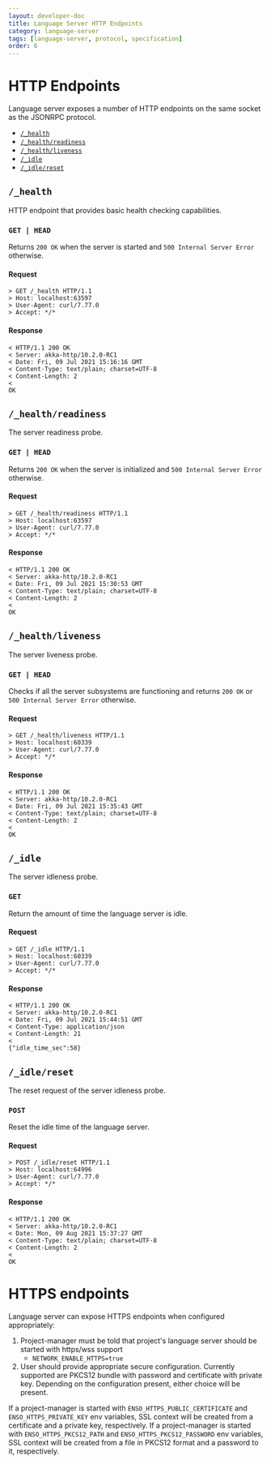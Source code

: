 ```yaml
---
layout: developer-doc
title: Language Server HTTP Endpoints
category: language-server
tags: [language-server, protocol, specification]
order: 6
---
```


# HTTP Endpoints

Language server exposes a number of HTTP endpoints on the same socket as the
JSONRPC protocol.

<!-- MarkdownTOC levels="2" autolink="true" indent="    " -->

- [`/_health`](#_health)
- [`/_health/readiness`](#_healthreadiness)
- [`/_health/liveness`](#_healthliveness)
- [`/_idle`](#_idle)
- [`/_idle/reset`](#_idlereset)

<!-- /MarkdownTOC -->

## `/_health`

HTTP endpoint that provides basic health checking capabilities.

### `GET | HEAD`

Returns `200 OK` when the server is started and `500 Internal Server Error`
otherwise.

#### Request

```text
> GET /_health HTTP/1.1
> Host: localhost:63597
> User-Agent: curl/7.77.0
> Accept: */*
```

#### Response

```text
< HTTP/1.1 200 OK
< Server: akka-http/10.2.0-RC1
< Date: Fri, 09 Jul 2021 15:16:16 GMT
< Content-Type: text/plain; charset=UTF-8
< Content-Length: 2
<
OK
```

## `/_health/readiness`

The server readiness probe.

### `GET | HEAD`

Returns `200 OK` when the server is initialized and `500 Internal Server Error`
otherwise.

#### Request

```text
> GET /_health/readiness HTTP/1.1
> Host: localhost:63597
> User-Agent: curl/7.77.0
> Accept: */*
```

#### Response

```text
< HTTP/1.1 200 OK
< Server: akka-http/10.2.0-RC1
< Date: Fri, 09 Jul 2021 15:30:53 GMT
< Content-Type: text/plain; charset=UTF-8
< Content-Length: 2
<
OK
```

## `/_health/liveness`

The server liveness probe.

### `GET | HEAD`

Checks if all the server subsystems are functioning and returns `200 OK` or
`500 Internal Server Error` otherwise.

#### Request

```text
> GET /_health/liveness HTTP/1.1
> Host: localhost:60339
> User-Agent: curl/7.77.0
> Accept: */*
```

#### Response

```text
< HTTP/1.1 200 OK
< Server: akka-http/10.2.0-RC1
< Date: Fri, 09 Jul 2021 15:35:43 GMT
< Content-Type: text/plain; charset=UTF-8
< Content-Length: 2
<
OK
```

## `/_idle`

The server idleness probe.

### `GET`

Return the amount of time the language server is idle.

#### Request

```text
> GET /_idle HTTP/1.1
> Host: localhost:60339
> User-Agent: curl/7.77.0
> Accept: */*
```

#### Response

```text
< HTTP/1.1 200 OK
< Server: akka-http/10.2.0-RC1
< Date: Fri, 09 Jul 2021 15:44:51 GMT
< Content-Type: application/json
< Content-Length: 21
<
{"idle_time_sec":58}
```

## `/_idle/reset`

The reset request of the server idleness probe.

### `POST`

Reset the idle time of the language server.

#### Request

```text
> POST /_idle/reset HTTP/1.1
> Host: localhost:64996
> User-Agent: curl/7.77.0
> Accept: */*
```

#### Response

```text
< HTTP/1.1 200 OK
< Server: akka-http/10.2.0-RC1
< Date: Mon, 09 Aug 2021 15:37:27 GMT
< Content-Type: text/plain; charset=UTF-8
< Content-Length: 2
<
OK
```

# HTTPS endpoints

Language server can expose HTTPS endpoints when configured appropriately:

1. Project-manager must be told that project's language server should be started
   with https/wss support
   - `NETWORK_ENABLE_HTTPS=true`
2. User should provide appropriate secure configuration. Currently supported are
   PKCS12 bundle with password and certificate with private key. Depending on
   the configuration present, either choice will be present.

If a project-manager is started with `ENSO_HTTPS_PUBLIC_CERTIFICATE` and
`ENSO_HTTPS_PRIVATE_KEY` env variables, SSL context will be created from a
certificate and a private key, respectively. If a project-manager is started
with `ENSO_HTTPS_PKCS12_PATH` and `ENSO_HTTPS_PKCS12_PASSWORD` env variables,
SSL context will be created from a file in PKCS12 format and a password to it,
respectively.
